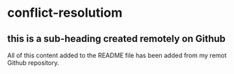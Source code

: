 # conflict-resolutiom

## this is a sub-heading created remotely on Github

All of this content added to the README file has been added from my remot Github repository.
